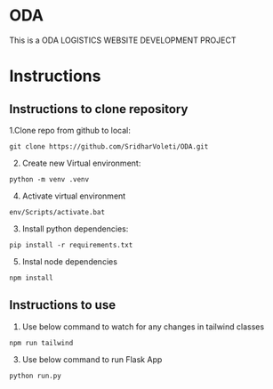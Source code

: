 # ODA

This is a ODA LOGISTICS WEBSITE DEVELOPMENT PROJECT
# Instructions
## Instructions to clone repository
1.Clone repo from github to local:  
```
git clone https://github.com/SridharVoleti/ODA.git
```  
2. Create new Virtual environment:  
```
python -m venv .venv
```  
4. Activate virtual environment  
```
env/Scripts/activate.bat
```
3. Install python dependencies:  
```
pip install -r requirements.txt
```  
5. Instal node dependencies  
```
npm install
```  

## Instructions to use 
1. Use below command to watch for any changes in tailwind classes  
```
npm run tailwind
```  
3. Use below command to run Flask App  
```
python run.py
```  
